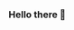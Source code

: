 ### Hello there 👋

<!--
**Kirito9988/Kirito9988** is a ✨ _special_ ✨ repository because its `README.md` (this file) appears on your GitHub profile.

Here are some ideas to get you started:

- 🔭 I’m currently working on an App for flying school admins 
- 🌱 I’m currently learning FullStack Development
- 👯 I’m looking to collaborate on YOKE
- 🤔 I’m looking for help with Backend 
- 💬 Ask me about anythything and if I can help I will
- 📫 How to reach me: tarun.1999thakur33@gmail.com
- ⚡ Fun fact: I am an anime nerd
-->
